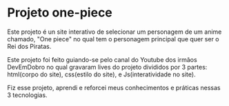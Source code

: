 # Projeto one-piece
Este projeto é un site interativo de selecionar um personagem de um anime
chamado, "One piece" no qual tem o personagem principal que quer ser o Rei
dos Piratas.

Este projeto foi feito guiando-se pelo canal do Youtube dos irmãos DevEmDobro no qual gravaram lives do projeto
divididos por 3 partes: html(corpo do site), css(estilo do site), e Js(interatividade no site).

Fiz esse projeto, aprendi e reforcei meus conhecimentos e práticas nessas 3 tecnologias.
